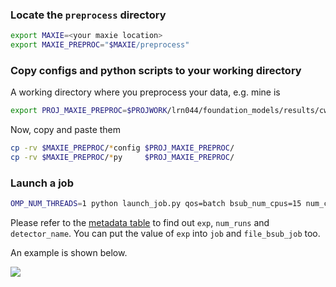 ### Locate the `preprocess` directory

```bash
export MAXIE=<your maxie location>
export MAXIE_PREPROC="$MAXIE/preprocess"
```

### Copy configs and python scripts to your working directory

A working directory where you preprocess your data, e.g. mine is

```bash
export PROJ_MAXIE_PREPROC=$PROJWORK/lrn044/foundation_models/results/cwang31/clean_dataset
```

Now, copy and paste them

```bash
cp -rv $MAXIE_PREPROC/*config $PROJ_MAXIE_PREPROC/
cp -rv $MAXIE_PREPROC/*py     $PROJ_MAXIE_PREPROC/
```

### Launch a job

```bash
OMP_NUM_THREADS=1 python launch_job.py qos=batch bsub_num_cpus=15 num_cpus=10 exp=mfxp1002221 num_runs=69 detector_name=Rayonix job=mfxp1002221 file_bsub_job=mfxp1002221.bsub
```

Please refer to the [metadata table](https://docs.google.com/spreadsheets/d/1uWP6sLZXIZFCX_s03CwtvmjtO7pfUzlq/edit?usp=sharing&ouid=110722147140884792923&rtpof=true&sd=true)
to find out `exp`, `num_runs` and `detector_name`.  You can put the value of `exp` into `job` and `file_bsub_job` too.

An example is shown below.

![](../../figures/preprocess_job.png)
